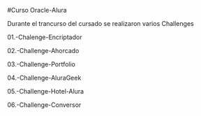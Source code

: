 #Curso Oracle-Alura

Durante el trancurso del cursado se realizaron varios Challenges

01.-Chalenge-Encriptador

02.-Challenge-Ahorcado

03.-Challenge-Portfolio

04.-Challenge-AluraGeek

05.-Challenge-Hotel-Alura

06.-Challenge-Conversor
